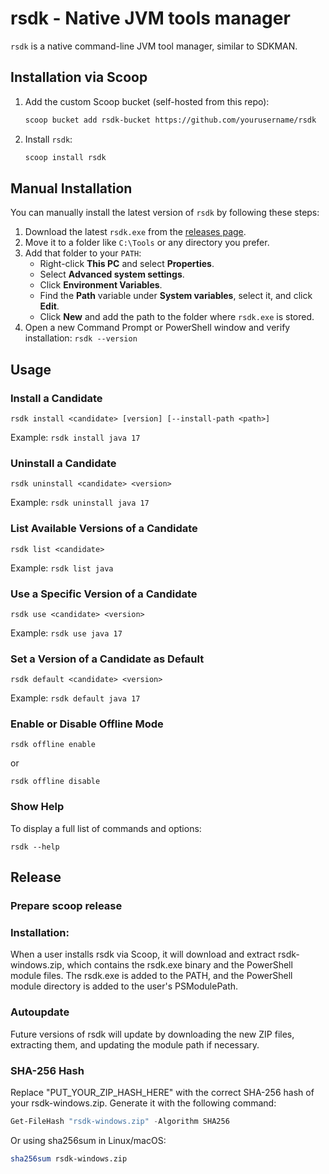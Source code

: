 # rsdk - Native JVM tools manager

`rsdk` is a native command-line JVM tool manager, similar to SDKMAN.

## Installation via Scoop

1. Add the custom Scoop bucket (self-hosted from this repo):

    ```bash
    scoop bucket add rsdk-bucket https://github.com/yourusername/rsdk
    ```

2. Install `rsdk`:

    ```bash
    scoop install rsdk
    ```

## Manual Installation

You can manually install the latest version of `rsdk` by following these steps:

1. Download the latest `rsdk.exe` from the [releases page](https://github.com/yourusername/rsdk/releases).
2. Move it to a folder like `C:\Tools` or any directory you prefer.
3. Add that folder to your `PATH`:
    - Right-click **This PC** and select **Properties**.
    - Select **Advanced system settings**.
    - Click **Environment Variables**.
    - Find the **Path** variable under **System variables**, select it, and click **Edit**.
    - Click **New** and add the path to the folder where `rsdk.exe` is stored.
4. Open a new Command Prompt or PowerShell window and verify installation: `rsdk --version`

## Usage

### Install a Candidate

``rsdk install <candidate> [version] [--install-path <path>]``

Example: ``rsdk install java 17``

### Uninstall a Candidate

``rsdk uninstall <candidate> <version>``

Example: ``rsdk uninstall java 17``

### List Available Versions of a Candidate

``rsdk list <candidate>``

Example: ``rsdk list java``

### Use a Specific Version of a Candidate

``rsdk use <candidate> <version>``

Example: ``rsdk use java 17``

### Set a Version of a Candidate as Default

``rsdk default <candidate> <version>``

Example: ``rsdk default java 17``

### Enable or Disable Offline Mode

``rsdk offline enable``

or

``rsdk offline disable``

### Show Help

To display a full list of commands and options:

``rsdk --help``

## Release 

### Prepare scoop release

### Installation:
When a user installs rsdk via Scoop, it will download and extract rsdk-windows.zip, which contains the rsdk.exe binary and the PowerShell module files.
The rsdk.exe is added to the PATH, and the PowerShell module directory is added to the user's PSModulePath.

### Autoupdate
Future versions of rsdk will update by downloading the new ZIP files, extracting them, and updating the module path if necessary.

### SHA-256 Hash
Replace "PUT_YOUR_ZIP_HASH_HERE" with the correct SHA-256 hash of your rsdk-windows.zip. Generate it with the following command:
  
```powershell
Get-FileHash "rsdk-windows.zip" -Algorithm SHA256
```

Or using sha256sum in Linux/macOS:
```bash
sha256sum rsdk-windows.zip
```
